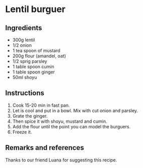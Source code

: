 # Lentil burguer

## Ingredients

* 300g lentil
* 1/2 onion
* 1 tea spoon of mustard
* 200g flour (amandel, oat)
* 1/2 sprig parsley
* 1 table spoon cumin
* 1 table spoon ginger
* 50ml shoyu

## Instructions

1. Cook 15-20 min in fast pan.
1. Let is cool and put in a bowl. Mix with cut onion and parsley.
1. Grate the ginger.
1. Then spice it with shoyu, mustard and cumin.
1. Add the flour until the point you can model the burguers.
1. Freeze it.

## Remarks and references

Thanks to our friend Luana for suggesting this recipe.
